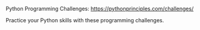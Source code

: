 Python Programming Challenges: https://pythonprinciples.com/challenges/

Practice your Python skills with these programming challenges.